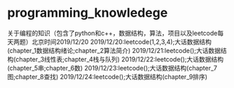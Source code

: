 # programming_knowledege
关于编程的知识（包含了python和c++，数据结构，算法，项目以及leetcode每天两题）北京时间2019/12/20
2019/12/20:leetcode(1,2,3,4);大话数据结构(chapter_1数据结构绪论;chapter_2算法简介)
2019/12/21:leetcode();大话数据结构(chapter_3线性表;chapter_4栈与队列)
2019/12/22:leetcode();大话数据结构(chapter_5串;chapter_6数)
2019/12/23:leetcode();大话数据结构(chapter_7图;chapter_8查找)
2019/12/24:leetcode();大话数据结构(chapter_9排序)
